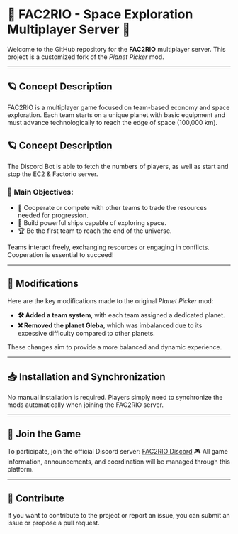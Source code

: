 # 🚀 FAC2RIO - Space Exploration Multiplayer Server 🌌

Welcome to the GitHub repository for the **FAC2RIO** multiplayer server.
This project is a customized fork of the *Planet Picker* mod.

---

## **🪐 Concept Description**

FAC2RIO is a multiplayer game focused on team-based economy and space exploration.
Each team starts on a unique planet with basic equipment and must advance technologically to reach the edge of space (100,000 km).

## **🪐 Concept Description**

The Discord Bot is able to fetch the numbers of players, as well as start and stop the EC2 & Factorio server.

### **🎯 Main Objectives**:
- 🤝 Cooperate or compete with other teams to trade the resources needed for progression.
- 🚢 Build powerful ships capable of exploring space.
- 🏆 Be the first team to reach the end of the universe.

Teams interact freely, exchanging resources or engaging in conflicts. Cooperation is essential to succeed!

---

## **🔧 Modifications**

Here are the key modifications made to the original *Planet Picker* mod:
- **🛠️ Added a team system**, with each team assigned a dedicated planet.
- **❌ Removed the planet Gleba**, which was imbalanced due to its excessive difficulty compared to other planets.

These changes aim to provide a more balanced and dynamic experience.

---

## **📥 Installation and Synchronization**

No manual installation is required.
Players simply need to synchronize the mods automatically when joining the FAC2RIO server.

---

## **🔗 Join the Game**

To participate, join the official Discord server: [FAC2RIO Discord](https://discord.gg/ytXdJ4w6HC) 🎮
All game information, announcements, and coordination will be managed through this platform.

---

## **🤝 Contribute**

If you want to contribute to the project or report an issue, you can submit an issue or propose a pull request.
